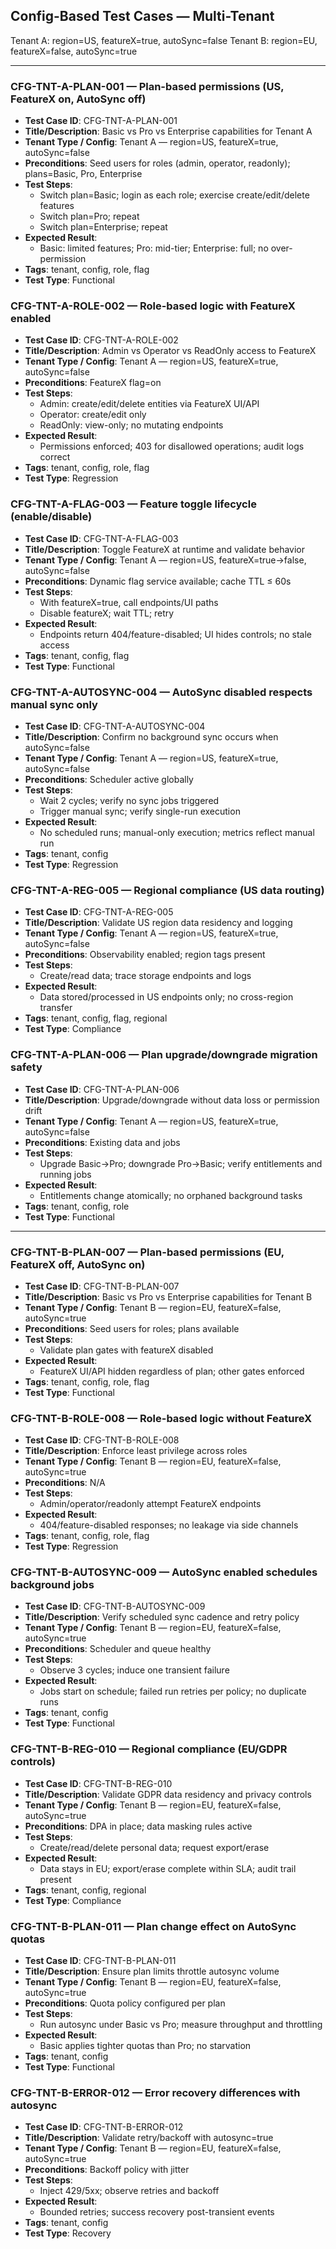 ## Config-Based Test Cases — Multi-Tenant

Tenant A: region=US, featureX=true, autoSync=false
Tenant B: region=EU, featureX=false, autoSync=true

---

### CFG-TNT-A-PLAN-001 — Plan-based permissions (US, FeatureX on, AutoSync off)
- **Test Case ID**: CFG-TNT-A-PLAN-001
- **Title/Description**: Basic vs Pro vs Enterprise capabilities for Tenant A
- **Tenant Type / Config**: Tenant A — region=US, featureX=true, autoSync=false
- **Preconditions**: Seed users for roles (admin, operator, readonly); plans=Basic, Pro, Enterprise
- **Test Steps**:
  - Switch plan=Basic; login as each role; exercise create/edit/delete features
  - Switch plan=Pro; repeat
  - Switch plan=Enterprise; repeat
- **Expected Result**:
  - Basic: limited features; Pro: mid-tier; Enterprise: full; no over-permission
- **Tags**: tenant, config, role, flag
- **Test Type**: Functional

### CFG-TNT-A-ROLE-002 — Role-based logic with FeatureX enabled
- **Test Case ID**: CFG-TNT-A-ROLE-002
- **Title/Description**: Admin vs Operator vs ReadOnly access to FeatureX
- **Tenant Type / Config**: Tenant A — region=US, featureX=true, autoSync=false
- **Preconditions**: FeatureX flag=on
- **Test Steps**:
  - Admin: create/edit/delete entities via FeatureX UI/API
  - Operator: create/edit only
  - ReadOnly: view-only; no mutating endpoints
- **Expected Result**:
  - Permissions enforced; 403 for disallowed operations; audit logs correct
- **Tags**: tenant, config, role, flag
- **Test Type**: Regression

### CFG-TNT-A-FLAG-003 — Feature toggle lifecycle (enable/disable)
- **Test Case ID**: CFG-TNT-A-FLAG-003
- **Title/Description**: Toggle FeatureX at runtime and validate behavior
- **Tenant Type / Config**: Tenant A — region=US, featureX=true→false, autoSync=false
- **Preconditions**: Dynamic flag service available; cache TTL ≤ 60s
- **Test Steps**:
  - With featureX=true, call endpoints/UI paths
  - Disable featureX; wait TTL; retry
- **Expected Result**:
  - Endpoints return 404/feature-disabled; UI hides controls; no stale access
- **Tags**: tenant, config, flag
- **Test Type**: Functional

### CFG-TNT-A-AUTOSYNC-004 — AutoSync disabled respects manual sync only
- **Test Case ID**: CFG-TNT-A-AUTOSYNC-004
- **Title/Description**: Confirm no background sync occurs when autoSync=false
- **Tenant Type / Config**: Tenant A — region=US, featureX=true, autoSync=false
- **Preconditions**: Scheduler active globally
- **Test Steps**:
  - Wait 2 cycles; verify no sync jobs triggered
  - Trigger manual sync; verify single-run execution
- **Expected Result**:
  - No scheduled runs; manual-only execution; metrics reflect manual run
- **Tags**: tenant, config
- **Test Type**: Regression

### CFG-TNT-A-REG-005 — Regional compliance (US data routing)
- **Test Case ID**: CFG-TNT-A-REG-005
- **Title/Description**: Validate US region data residency and logging
- **Tenant Type / Config**: Tenant A — region=US, featureX=true, autoSync=false
- **Preconditions**: Observability enabled; region tags present
- **Test Steps**:
  - Create/read data; trace storage endpoints and logs
- **Expected Result**:
  - Data stored/processed in US endpoints only; no cross-region transfer
- **Tags**: tenant, config, flag, regional
- **Test Type**: Compliance

### CFG-TNT-A-PLAN-006 — Plan upgrade/downgrade migration safety
- **Test Case ID**: CFG-TNT-A-PLAN-006
- **Title/Description**: Upgrade/downgrade without data loss or permission drift
- **Tenant Type / Config**: Tenant A — region=US, featureX=true, autoSync=false
- **Preconditions**: Existing data and jobs
- **Test Steps**:
  - Upgrade Basic→Pro; downgrade Pro→Basic; verify entitlements and running jobs
- **Expected Result**:
  - Entitlements change atomically; no orphaned background tasks
- **Tags**: tenant, config, role
- **Test Type**: Functional

---

### CFG-TNT-B-PLAN-007 — Plan-based permissions (EU, FeatureX off, AutoSync on)
- **Test Case ID**: CFG-TNT-B-PLAN-007
- **Title/Description**: Basic vs Pro vs Enterprise capabilities for Tenant B
- **Tenant Type / Config**: Tenant B — region=EU, featureX=false, autoSync=true
- **Preconditions**: Seed users for roles; plans available
- **Test Steps**:
  - Validate plan gates with featureX disabled
- **Expected Result**:
  - FeatureX UI/API hidden regardless of plan; other gates enforced
- **Tags**: tenant, config, role, flag
- **Test Type**: Functional

### CFG-TNT-B-ROLE-008 — Role-based logic without FeatureX
- **Test Case ID**: CFG-TNT-B-ROLE-008
- **Title/Description**: Enforce least privilege across roles
- **Tenant Type / Config**: Tenant B — region=EU, featureX=false, autoSync=true
- **Preconditions**: N/A
- **Test Steps**:
  - Admin/operator/readonly attempt FeatureX endpoints
- **Expected Result**:
  - 404/feature-disabled responses; no leakage via side channels
- **Tags**: tenant, config, role, flag
- **Test Type**: Regression

### CFG-TNT-B-AUTOSYNC-009 — AutoSync enabled schedules background jobs
- **Test Case ID**: CFG-TNT-B-AUTOSYNC-009
- **Title/Description**: Verify scheduled sync cadence and retry policy
- **Tenant Type / Config**: Tenant B — region=EU, featureX=false, autoSync=true
- **Preconditions**: Scheduler and queue healthy
- **Test Steps**:
  - Observe 3 cycles; induce one transient failure
- **Expected Result**:
  - Jobs start on schedule; failed run retries per policy; no duplicate runs
- **Tags**: tenant, config
- **Test Type**: Functional

### CFG-TNT-B-REG-010 — Regional compliance (EU/GDPR controls)
- **Test Case ID**: CFG-TNT-B-REG-010
- **Title/Description**: Validate GDPR data residency and privacy controls
- **Tenant Type / Config**: Tenant B — region=EU, featureX=false, autoSync=true
- **Preconditions**: DPA in place; data masking rules active
- **Test Steps**:
  - Create/read/delete personal data; request export/erase
- **Expected Result**:
  - Data stays in EU; export/erase complete within SLA; audit trail present
- **Tags**: tenant, config, regional
- **Test Type**: Compliance

### CFG-TNT-B-PLAN-011 — Plan change effect on AutoSync quotas
- **Test Case ID**: CFG-TNT-B-PLAN-011
- **Title/Description**: Ensure plan limits throttle autosync volume
- **Tenant Type / Config**: Tenant B — region=EU, featureX=false, autoSync=true
- **Preconditions**: Quota policy configured per plan
- **Test Steps**:
  - Run autosync under Basic vs Pro; measure throughput and throttling
- **Expected Result**:
  - Basic applies tighter quotas than Pro; no starvation
- **Tags**: tenant, config
- **Test Type**: Functional

### CFG-TNT-B-ERROR-012 — Error recovery differences with autosync
- **Test Case ID**: CFG-TNT-B-ERROR-012
- **Title/Description**: Validate retry/backoff with autosync=true
- **Tenant Type / Config**: Tenant B — region=EU, featureX=false, autoSync=true
- **Preconditions**: Backoff policy with jitter
- **Test Steps**:
  - Inject 429/5xx; observe retries and backoff
- **Expected Result**:
  - Bounded retries; success recovery post-transient events
- **Tags**: tenant, config
- **Test Type**: Recovery

